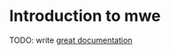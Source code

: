 # Introduction to mwe

TODO: write [great documentation](http://jacobian.org/writing/what-to-write/)
